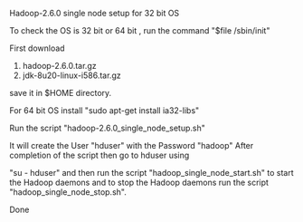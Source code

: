 Hadoop-2.6.0 single node setup for 32 bit OS

To check the OS is 32 bit or 64 bit , run the command "$file /sbin/init"

First download 

1. hadoop-2.6.0.tar.gz 
2. jdk-8u20-linux-i586.tar.gz 

save it in $HOME directory.

For 64 bit OS install
"sudo apt-get install ia32-libs"

Run the script "hadoop-2.6.0_single_node_setup.sh"

It will create the User "hduser" with the Password "hadoop"
After completion of the script then go to hduser using


"su - hduser"
and then run the script "hadoop_single_node_start.sh" to start the Hadoop daemons
and to stop the Hadoop daemons run the script "hadoop_single_node_stop.sh".

Done


